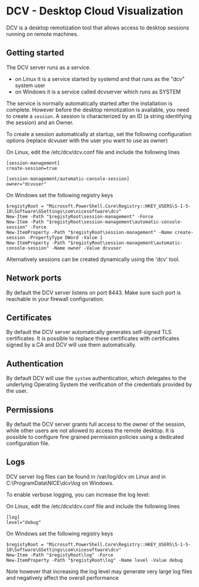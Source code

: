 # DCV - Desktop Cloud Visualization

DCV is a desktop remotization tool that allows access to desktop sessions
running on remote machines.

## Getting started

The DCV server runs as a service.
* on Linux it is a service started by systemd and that runs as the "dcv"
  system user
* on Windows it is a service called dcvserver which runs as SYSTEM

The service is normally automatically started after the installation is
complete.
However before the desktop remotization is available, you need to create
a `session`. A session is characterized by an ID (a string identifying the
session) and an Owner.

To create a session automatically at startup, set the following configuration
options (replace dcvuser with the user you want to use as owner)

On Linux, edit the /etc/dcv/dcv.conf file and include the following lines

```
[session-management]
create-session=true

[session-management/automatic-console-session]
owner="dcvuser"
```

On Windows set the following registry keys

```
$registyRoot = "Microsoft.PowerShell.Core\Registry::HKEY_USERS\S-1-5-18\Software\GSettings\com\nicesoftware\dcv"
New-Item -Path "$registyRoot\session-management" -Force
New-Item -Path "$registyRoot\session-management\automatic-console-session" -Force
New-ItemProperty -Path "$registyRoot\session-management" -Name create-session -PropertyType DWord -Value 1
New-ItemProperty -Path "$registyRoot\session-management\automatic-console-session" -Name owner -Value dcvuser
```

Alternatively sessions can be created dynamically using the 'dcv' tool.

## Network ports

By default the DCV server listens on port 8443. Make sure such port is reachable
in your firewall configuration.

## Certificates

By default the DCV server automatically generates self-signed TLS certificates.
It is possible to replace these certificates with certificates signed by a CA
and DCV will use them automatically.

## Authentication

By default DCV will use the `system` authentication, which delegates to the
underlying Operating System the verification of the credentials provided
by the user.

## Permissions

By default the DCV server grants full access to the owner of the session, while
other users are not allowed to access the remote desktop. It is possible to
configure fine grained permission policies using a dedicated configuration file.

## Logs

DCV server log files can be found in /var/log/dcv on Linux and in C:\ProgramData\NICE\dcv\log
on Windows.

To enable verbose logging, you can increase the log level:

On Linux, edit the /etc/dcv/dcv.conf file and include the following lines

```
[log]
level="debug"
```

On Windows set the following registry keys

```
$registyRoot = "Microsoft.PowerShell.Core\Registry::HKEY_USERS\S-1-5-18\Software\GSettings\com\nicesoftware\dcv"
New-Item -Path "$registyRoot\log" -Force
New-ItemProperty -Path "$registyRoot\log" -Name level -Value debug
```

Note however that increasing the log level may generate very large log files and
negatively affect the overall performance
